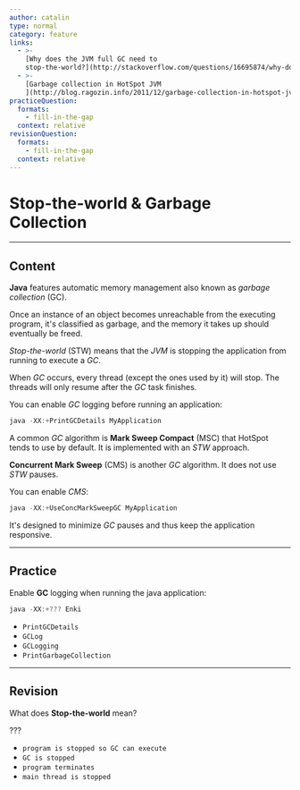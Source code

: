 ```yaml
---
author: catalin
type: normal
category: feature
links:
  - >-
    [Why does the JVM full GC need to
    stop-the-world?](http://stackoverflow.com/questions/16695874/why-does-the-jvm-full-gc-need-to-stop-the-world){website}
  - >-
    [Garbage collection in HotSpot JVM
    ](http://blog.ragozin.info/2011/12/garbage-collection-in-hotspot-jvm.html){website}
practiceQuestion:
  formats:
    - fill-in-the-gap
  context: relative
revisionQuestion:
  formats:
    - fill-in-the-gap
  context: relative
---
```


# Stop-the-world & Garbage Collection


---

## Content

**Java** features automatic memory management also known as *garbage collection* (GC).

Once an instance of an object becomes unreachable from the executing program, it's classified as garbage, and the memory it takes up should eventually be freed.

*Stop-the-world* (STW) means that the *JVM* is stopping the application from running to execute a *GC*.

When *GC* occurs, every thread (except the ones used by it) will stop. The threads will only resume after the *GC* task finishes.

You can enable *GC* logging before running an application:

```java
java -XX:+PrintGCDetails MyApplication
```

A common *GC* algorithm is **Mark Sweep Compact** (MSC) that HotSpot tends to use by default. It is implemented with an *STW* approach.

**Concurrent Mark Sweep** (CMS) is another *GC* algorithm. It does not use *STW* pauses.

You can enable *CMS*:

```java
java -XX:+UseConcMarkSweepGC MyApplication
```

It's designed to minimize *GC* pauses and thus keep the application responsive.


---

## Practice

Enable **GC** logging when running the java application:

```java
java -XX:+??? Enki
```

- `PrintGCDetails` 
- `GCLog` 
- `GCLogging` 
- `PrintGarbageCollection`


---

## Revision

What does **Stop-the-world** mean?

???

- `program is stopped so GC can execute` 
- `GC is stopped` 
- `program terminates` 
- `main thread is stopped`
